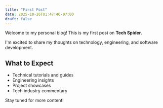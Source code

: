 ```yaml
---
title: "First Post"
date: 2025-10-26T01:47:46-07:00
draft: false
---
```


Welcome to my personal blog! This is my first post on **Tech Spider**.

I'm excited to share my thoughts on technology, engineering, and software development.

## What to Expect

- Technical tutorials and guides
- Engineering insights
- Project showcases
- Tech industry commentary

Stay tuned for more content!

